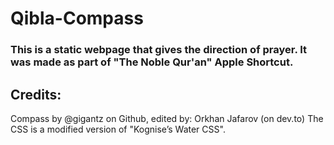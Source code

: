# Qibla-Compass

### This is a static webpage that gives the direction of prayer. It was made as part of "The Noble Qur'an" Apple Shortcut.

## Credits:
Compass by @gigantz on Github, edited by: Orkhan Jafarov (on dev.to)
The CSS is a modified version of "Kognise’s Water CSS".
